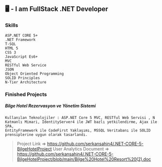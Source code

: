 ## 🖥️ - I am FullStack .NET Developer

### Skills
    ASP.NET CORE 5+
    .NET Framework
    T-SQL
    HTML 5
    CSS 3
    JavaScript Es6+
    MVC
    RESTful Web Service
    JSON
    Object Oriented Programming
    SOLID Principles
    N-Tier Architecture
    
### Finished Projects
#####    Bilge Hotel Rezervasyon ve Yönetim Sistemi
    Kullanılan Teknolojiler : ASP.NET Core 5 MVC, RESTful Web Servisi , N
    Katmanlı Mimari, İdentityServer4 ile JWT bazlı yetkilendirme, Ajax ile SPA,
    EntityFramework ile CodeFirst Yaklaşımı, MSSQL Veritabanı ile SOLID
    prensiplerine uygun olarak tasarlandı.
    
>   Project Link => https://github.com/serkansahin4/.NET-CORE-5-BilgeHotelProject
>   User Analytics Document => https://github.com/serkansahin4/.NET-CORE-5-BilgeHotelProject/blob/main/Bilge%20Hotel%20Resort%20(2).doc
